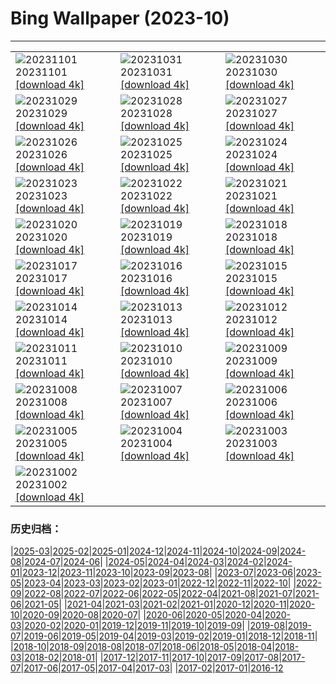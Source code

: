 # Bing Wallpaper (2023-10)
**************

<table><tr><td><img class="wallpaper" src="https://www.bing.com/th?id=OHR.HautBarr_ZH-CN8274813404_1920x1080.jpg" alt="20231101"> 20231101 <a class="wallpaper_link" href="https://www.bing.com/th?id=OHR.HautBarr_ZH-CN8274813404_UHD.jpg">[download 4k]</a></td><td><img class="wallpaper" src="https://www.bing.com/th?id=OHR.HalloweenCuteAI_ZH-CN1079713117_1920x1080.jpg" alt="20231031"> 20231031 <a class="wallpaper_link" href="https://www.bing.com/th?id=OHR.HalloweenCuteAI_ZH-CN1079713117_UHD.jpg">[download 4k]</a></td><td><img class="wallpaper" src="https://www.bing.com/th?id=OHR.AutumnRaven_ZH-CN7897841947_1920x1080.jpg" alt="20231030"> 20231030 <a class="wallpaper_link" href="https://www.bing.com/th?id=OHR.AutumnRaven_ZH-CN7897841947_UHD.jpg">[download 4k]</a></td></tr><tr><td><img class="wallpaper" src="https://www.bing.com/th?id=OHR.SavannahSculpture_ZH-CN7663694208_1920x1080.jpg" alt="20231029"> 20231029 <a class="wallpaper_link" href="https://www.bing.com/th?id=OHR.SavannahSculpture_ZH-CN7663694208_UHD.jpg">[download 4k]</a></td><td><img class="wallpaper" src="https://www.bing.com/th?id=OHR.FiveWinds_ZH-CN7503464049_1920x1080.jpg" alt="20231028"> 20231028 <a class="wallpaper_link" href="https://www.bing.com/th?id=OHR.FiveWinds_ZH-CN7503464049_UHD.jpg">[download 4k]</a></td><td><img class="wallpaper" src="https://www.bing.com/th?id=OHR.OldBridgeSkye_ZH-CN7228411986_1920x1080.jpg" alt="20231027"> 20231027 <a class="wallpaper_link" href="https://www.bing.com/th?id=OHR.OldBridgeSkye_ZH-CN7228411986_UHD.jpg">[download 4k]</a></td></tr><tr><td><img class="wallpaper" src="https://www.bing.com/th?id=OHR.ViennaAutumn_ZH-CN7011999199_1920x1080.jpg" alt="20231026"> 20231026 <a class="wallpaper_link" href="https://www.bing.com/th?id=OHR.ViennaAutumn_ZH-CN7011999199_UHD.jpg">[download 4k]</a></td><td><img class="wallpaper" src="https://www.bing.com/th?id=OHR.GrandStaircase_ZH-CN5928937512_1920x1080.jpg" alt="20231025"> 20231025 <a class="wallpaper_link" href="https://www.bing.com/th?id=OHR.GrandStaircase_ZH-CN5928937512_UHD.jpg">[download 4k]</a></td><td><img class="wallpaper" src="https://www.bing.com/th?id=OHR.FuzerCastle_ZH-CN5485191349_1920x1080.jpg" alt="20231024"> 20231024 <a class="wallpaper_link" href="https://www.bing.com/th?id=OHR.FuzerCastle_ZH-CN5485191349_UHD.jpg">[download 4k]</a></td></tr><tr><td><img class="wallpaper" src="https://www.bing.com/th?id=OHR.PoconosMaze_ZH-CN4696904367_1920x1080.jpg" alt="20231023"> 20231023 <a class="wallpaper_link" href="https://www.bing.com/th?id=OHR.PoconosMaze_ZH-CN4696904367_UHD.jpg">[download 4k]</a></td><td><img class="wallpaper" src="https://www.bing.com/th?id=OHR.AstoriaBridge_ZH-CN5052905610_1920x1080.jpg" alt="20231022"> 20231022 <a class="wallpaper_link" href="https://www.bing.com/th?id=OHR.AstoriaBridge_ZH-CN5052905610_UHD.jpg">[download 4k]</a></td><td><img class="wallpaper" src="https://www.bing.com/th?id=OHR.PersepolisRelief_ZH-CN4910990690_1920x1080.jpg" alt="20231021"> 20231021 <a class="wallpaper_link" href="https://www.bing.com/th?id=OHR.PersepolisRelief_ZH-CN4910990690_UHD.jpg">[download 4k]</a></td></tr><tr><td><img class="wallpaper" src="https://www.bing.com/th?id=OHR.PygmySloth_ZH-CN4739853522_1920x1080.jpg" alt="20231020"> 20231020 <a class="wallpaper_link" href="https://www.bing.com/th?id=OHR.PygmySloth_ZH-CN4739853522_UHD.jpg">[download 4k]</a></td><td><img class="wallpaper" src="https://www.bing.com/th?id=OHR.CastellyGwyntUK_ZH-CN1219668479_1920x1080.jpg" alt="20231019"> 20231019 <a class="wallpaper_link" href="https://www.bing.com/th?id=OHR.CastellyGwyntUK_ZH-CN1219668479_UHD.jpg">[download 4k]</a></td><td><img class="wallpaper" src="https://www.bing.com/th?id=OHR.KodiakAlaska_ZH-CN0627619150_1920x1080.jpg" alt="20231018"> 20231018 <a class="wallpaper_link" href="https://www.bing.com/th?id=OHR.KodiakAlaska_ZH-CN0627619150_UHD.jpg">[download 4k]</a></td></tr><tr><td><img class="wallpaper" src="https://www.bing.com/th?id=OHR.GenoeseTower_ZH-CN0086623003_1920x1080.jpg" alt="20231017"> 20231017 <a class="wallpaper_link" href="https://www.bing.com/th?id=OHR.GenoeseTower_ZH-CN0086623003_UHD.jpg">[download 4k]</a></td><td><img class="wallpaper" src="https://www.bing.com/th?id=OHR.GoldenEnchantments_ZH-CN9686531344_1920x1080.jpg" alt="20231016"> 20231016 <a class="wallpaper_link" href="https://www.bing.com/th?id=OHR.GoldenEnchantments_ZH-CN9686531344_UHD.jpg">[download 4k]</a></td><td><img class="wallpaper" src="https://www.bing.com/th?id=OHR.AutumnHedgehog_ZH-CN7309314630_1920x1080.jpg" alt="20231015"> 20231015 <a class="wallpaper_link" href="https://www.bing.com/th?id=OHR.AutumnHedgehog_ZH-CN7309314630_UHD.jpg">[download 4k]</a></td></tr><tr><td><img class="wallpaper" src="https://www.bing.com/th?id=OHR.RingEclipse_ZH-CN7063841581_1920x1080.jpg" alt="20231014"> 20231014 <a class="wallpaper_link" href="https://www.bing.com/th?id=OHR.RingEclipse_ZH-CN7063841581_UHD.jpg">[download 4k]</a></td><td><img class="wallpaper" src="https://www.bing.com/th?id=OHR.ViesteItaly_ZH-CN6693499674_1920x1080.jpg" alt="20231013"> 20231013 <a class="wallpaper_link" href="https://www.bing.com/th?id=OHR.ViesteItaly_ZH-CN6693499674_UHD.jpg">[download 4k]</a></td><td><img class="wallpaper" src="https://www.bing.com/th?id=OHR.IdahoBarn_ZH-CN6472682534_1920x1080.jpg" alt="20231012"> 20231012 <a class="wallpaper_link" href="https://www.bing.com/th?id=OHR.IdahoBarn_ZH-CN6472682534_UHD.jpg">[download 4k]</a></td></tr><tr><td><img class="wallpaper" src="https://www.bing.com/th?id=OHR.JohnDayFossil_ZH-CN6265838332_1920x1080.jpg" alt="20231011"> 20231011 <a class="wallpaper_link" href="https://www.bing.com/th?id=OHR.JohnDayFossil_ZH-CN6265838332_UHD.jpg">[download 4k]</a></td><td><img class="wallpaper" src="https://www.bing.com/th?id=OHR.SoprisSunrise_ZH-CN5935701155_1920x1080.jpg" alt="20231010"> 20231010 <a class="wallpaper_link" href="https://www.bing.com/th?id=OHR.SoprisSunrise_ZH-CN5935701155_UHD.jpg">[download 4k]</a></td><td><img class="wallpaper" src="https://www.bing.com/th?id=OHR.FremontPetroglyph_ZH-CN5736573545_1920x1080.jpg" alt="20231009"> 20231009 <a class="wallpaper_link" href="https://www.bing.com/th?id=OHR.FremontPetroglyph_ZH-CN5736573545_UHD.jpg">[download 4k]</a></td></tr><tr><td><img class="wallpaper" src="https://www.bing.com/th?id=OHR.OctoClam_ZH-CN5427646548_1920x1080.jpg" alt="20231008"> 20231008 <a class="wallpaper_link" href="https://www.bing.com/th?id=OHR.OctoClam_ZH-CN5427646548_UHD.jpg">[download 4k]</a></td><td><img class="wallpaper" src="https://www.bing.com/th?id=OHR.GrizzlyFalls_ZH-CN5152476563_1920x1080.jpg" alt="20231007"> 20231007 <a class="wallpaper_link" href="https://www.bing.com/th?id=OHR.GrizzlyFalls_ZH-CN5152476563_UHD.jpg">[download 4k]</a></td><td><img class="wallpaper" src="https://www.bing.com/th?id=OHR.TaughannockFalls_ZH-CN4580750386_1920x1080.jpg" alt="20231006"> 20231006 <a class="wallpaper_link" href="https://www.bing.com/th?id=OHR.TaughannockFalls_ZH-CN4580750386_UHD.jpg">[download 4k]</a></td></tr><tr><td><img class="wallpaper" src="https://www.bing.com/th?id=OHR.GentooJump_ZH-CN9625511393_1920x1080.jpg" alt="20231005"> 20231005 <a class="wallpaper_link" href="https://www.bing.com/th?id=OHR.GentooJump_ZH-CN9625511393_UHD.jpg">[download 4k]</a></td><td><img class="wallpaper" src="https://www.bing.com/th?id=OHR.TarantulaNebula_ZH-CN9340300473_1920x1080.jpg" alt="20231004"> 20231004 <a class="wallpaper_link" href="https://www.bing.com/th?id=OHR.TarantulaNebula_ZH-CN9340300473_UHD.jpg">[download 4k]</a></td><td><img class="wallpaper" src="https://www.bing.com/th?id=OHR.WhitsundaySwirl_ZH-CN9085371328_1920x1080.jpg" alt="20231003"> 20231003 <a class="wallpaper_link" href="https://www.bing.com/th?id=OHR.WhitsundaySwirl_ZH-CN9085371328_UHD.jpg">[download 4k]</a></td></tr><tr><td><img class="wallpaper" src="https://www.bing.com/th?id=OHR.VerdonCanyon_ZH-CN8872507857_1920x1080.jpg" alt="20231002"> 20231002 <a class="wallpaper_link" href="https://www.bing.com/th?id=OHR.VerdonCanyon_ZH-CN8872507857_UHD.jpg">[download 4k]</a></td><td></td><td></td></tr></table>

### 历史归档：

|[2025-03](/../2025-03/2025-03.md)|[2025-02](/../2025-02/2025-02.md)|[2025-01](/../2025-01/2025-01.md)|[2024-12](/../2024-12/2024-12.md)|[2024-11](/../2024-11/2024-11.md)|[2024-10](/../2024-10/2024-10.md)|[2024-09](/../2024-09/2024-09.md)|[2024-08](/../2024-08/2024-08.md)|[2024-07](/../2024-07/2024-07.md)|[2024-06](/../2024-06/2024-06.md)|
|[2024-05](/../2024-05/2024-05.md)|[2024-04](/../2024-04/2024-04.md)|[2024-03](/../2024-03/2024-03.md)|[2024-02](/../2024-02/2024-02.md)|[2024-01](/../2024-01/2024-01.md)|[2023-12](/../2023-12/2023-12.md)|[2023-11](/../2023-11/2023-11.md)|[2023-10](/2023-10.md)|[2023-09](/../2023-09/2023-09.md)|[2023-08](/../2023-08/2023-08.md)|
|[2023-07](/../2023-07/2023-07.md)|[2023-06](/../2023-06/2023-06.md)|[2023-05](/../2023-05/2023-05.md)|[2023-04](/../2023-04/2023-04.md)|[2023-03](/../2023-03/2023-03.md)|[2023-02](/../2023-02/2023-02.md)|[2023-01](/../2023-01/2023-01.md)|[2022-12](/../2022-12/2022-12.md)|[2022-11](/../2022-11/2022-11.md)|[2022-10](/../2022-10/2022-10.md)|
|[2022-09](/../2022-09/2022-09.md)|[2022-08](/../2022-08/2022-08.md)|[2022-07](/../2022-07/2022-07.md)|[2022-06](/../2022-06/2022-06.md)|[2022-05](/../2022-05/2022-05.md)|[2022-04](/../2022-04/2022-04.md)|[2021-08](/../2021-08/2021-08.md)|[2021-07](/../2021-07/2021-07.md)|[2021-06](/../2021-06/2021-06.md)|[2021-05](/../2021-05/2021-05.md)|
|[2021-04](/../2021-04/2021-04.md)|[2021-03](/../2021-03/2021-03.md)|[2021-02](/../2021-02/2021-02.md)|[2021-01](/../2021-01/2021-01.md)|[2020-12](/../2020-12/2020-12.md)|[2020-11](/../2020-11/2020-11.md)|[2020-10](/../2020-10/2020-10.md)|[2020-09](/../2020-09/2020-09.md)|[2020-08](/../2020-08/2020-08.md)|[2020-07](/../2020-07/2020-07.md)|
|[2020-06](/../2020-06/2020-06.md)|[2020-05](/../2020-05/2020-05.md)|[2020-04](/../2020-04/2020-04.md)|[2020-03](/../2020-03/2020-03.md)|[2020-02](/../2020-02/2020-02.md)|[2020-01](/../2020-01/2020-01.md)|[2019-12](/../2019-12/2019-12.md)|[2019-11](/../2019-11/2019-11.md)|[2019-10](/../2019-10/2019-10.md)|[2019-09](/../2019-09/2019-09.md)|
|[2019-08](/../2019-08/2019-08.md)|[2019-07](/../2019-07/2019-07.md)|[2019-06](/../2019-06/2019-06.md)|[2019-05](/../2019-05/2019-05.md)|[2019-04](/../2019-04/2019-04.md)|[2019-03](/../2019-03/2019-03.md)|[2019-02](/../2019-02/2019-02.md)|[2019-01](/../2019-01/2019-01.md)|[2018-12](/../2018-12/2018-12.md)|[2018-11](/../2018-11/2018-11.md)|
|[2018-10](/../2018-10/2018-10.md)|[2018-09](/../2018-09/2018-09.md)|[2018-08](/../2018-08/2018-08.md)|[2018-07](/../2018-07/2018-07.md)|[2018-06](/../2018-06/2018-06.md)|[2018-05](/../2018-05/2018-05.md)|[2018-04](/../2018-04/2018-04.md)|[2018-03](/../2018-03/2018-03.md)|[2018-02](/../2018-02/2018-02.md)|[2018-01](/../2018-01/2018-01.md)|
|[2017-12](/../2017-12/2017-12.md)|[2017-11](/../2017-11/2017-11.md)|[2017-10](/../2017-10/2017-10.md)|[2017-09](/../2017-09/2017-09.md)|[2017-08](/../2017-08/2017-08.md)|[2017-07](/../2017-07/2017-07.md)|[2017-06](/../2017-06/2017-06.md)|[2017-05](/../2017-05/2017-05.md)|[2017-04](/../2017-04/2017-04.md)|[2017-03](/../2017-03/2017-03.md)|
|[2017-02](/../2017-02/2017-02.md)|[2017-01](/../2017-01/2017-01.md)|[2016-12](/../2016-12/2016-12.md)